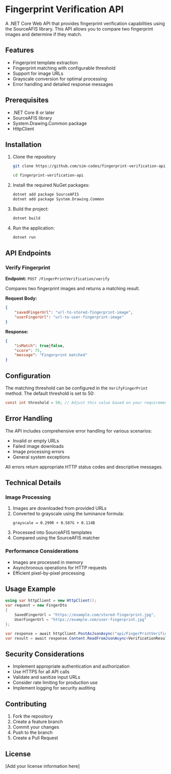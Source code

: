 # Fingerprint Verification API

A .NET Core Web API that provides fingerprint verification capabilities using the SourceAFIS library. This API allows you to compare two fingerprint images and determine if they match.

## Features

- Fingerprint template extraction
- Fingerprint matching with configurable threshold
- Support for image URLs
- Grayscale conversion for optimal processing
- Error handling and detailed response messages

## Prerequisites

- .NET Core 8 or later
- SourceAFIS library
- System.Drawing.Common package
- HttpClient

## Installation

1. Clone the repository
   ```bash
   git clone https://github.com/sim-codes/fingerprint-verification-api.git

   cd fingerprint-verification-api
   ```
2. Install the required NuGet packages:
   ```bash
   dotnet add package SourceAFIS
   dotnet add package System.Drawing.Common
   ```
3. Build the project:
   ```bash
   dotnet build
   ```
4. Run the application:
   ```bash
   dotnet run
   ```

## API Endpoints

### Verify Fingerprint

**Endpoint:** `POST /FingerPrintVerification/verify`

Compares two fingerprint images and returns a matching result.

**Request Body:**
```json
{
    "savedFingerUrl": "url-to-stored-fingerprint-image",
    "userFingerUrl": "url-to-user-fingerprint-image"
}
```

**Response:**
```json
{
    "isMatch": true|false,
    "score": 75,
    "message": "Fingerprint matched"
}
```

## Configuration

The matching threshold can be configured in the `VerifyFingerPrint` method. The default threshold is set to 50:

```csharp
const int threshold = 50; // Adjust this value based on your requirements
```

## Error Handling

The API includes comprehensive error handling for various scenarios:

- Invalid or empty URLs
- Failed image downloads
- Image processing errors
- General system exceptions

All errors return appropriate HTTP status codes and descriptive messages.

## Technical Details

### Image Processing

1. Images are downloaded from provided URLs
2. Converted to grayscale using the luminance formula:
   ```
   grayscale = 0.299R + 0.587G + 0.114B
   ```
3. Processed into SourceAFIS templates
4. Compared using the SourceAFIS matcher

### Performance Considerations

- Images are processed in memory
- Asynchronous operations for HTTP requests
- Efficient pixel-by-pixel processing

## Usage Example

```csharp
using var httpClient = new HttpClient();
var request = new FingerDto
{
    SavedFingerUrl = "https://example.com/stored-fingerprint.jpg",
    UserFingerUrl = "https://example.com/user-fingerprint.jpg"
};

var response = await httpClient.PostAsJsonAsync("api/FingerPrintVerification/verify", request);
var result = await response.Content.ReadFromJsonAsync<VerificationResult>();
```

## Security Considerations

- Implement appropriate authentication and authorization
- Use HTTPS for all API calls
- Validate and sanitize input URLs
- Consider rate limiting for production use
- Implement logging for security auditing

## Contributing

1. Fork the repository
2. Create a feature branch
3. Commit your changes
4. Push to the branch
5. Create a Pull Request

## License

[Add your license information here]